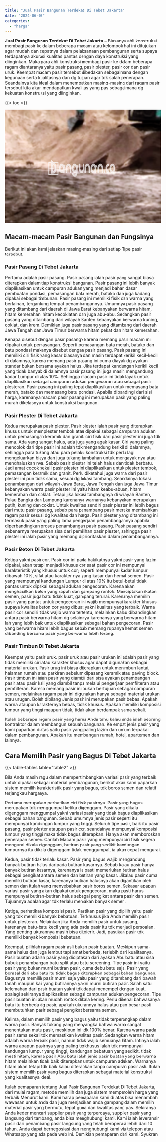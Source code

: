 ```yaml
---
title: "Jual Pasir Bangunan Terdekat Di Tebet Jakarta"
date: "2024-06-07"
categories: 
  - "harga"
---
```


**Jual Pasir Bangunan Terdekat Di Tebet Jakarta** – Biasanya ahli konstruksi membagi pasir ke dalam beberapa macam atau kelompok hal ini ditujukan agar mudah dan cepatnya dalam pelaksanaan pembangunan serta supaya terdapatnya akurasi kualitas pantas dengan daya konstruksi yang diinginkan. Maka para ahli konstruksi membagi pasir ke dalam beberapa ragam diantaranya yaitu pasir pasang, pasir plester, pasir cor dan pasir uruk. Keempat macam pasir tersebut dibedakan sebagaimana dengan kegunaan serta kualitasnya dan dg tujuan agar tdk salah penerapan. Seandainya kita ideal dalam menempatkan masing-masing dari ragam pasir tersebut kita akan mendapatkan kwalitas yang pas sebagaimana dg kekuatan konstruksi yang diinginkan.

{{< toc >}}

![Jual Pasir Bangunan Terdekat Di Tebet Jakarta](/images/jual-pasir-bangunan-10.png)

## Macam-macam Pasir Bangunan dan Fungsinya

Berikut ini akan kami jelaskan masing-masing dari setiap Tipe pasir tersebut.

### Pasir Pasang Di Tebet Jakarta

Pertama adalah pasir pasang. Pasir pasang ialah pasir yang sangat biasa diterapkan dalam tiap konstruksi bangunan. Pasir pasang ini lebih banyak diaplikasikan untuk campuran adukan yang menjadi bahan dasar pembuatan pondasi, pemasangan bata merah, batako dan juga kadang dipakai sebagai timbunan. Pasir pasang ini memiliki fisik dan warna yang berlainan, tergantung tempat penambangannya. Umumnya pasir pasang yang ditambang dari daerah di Jawa Barat kebanyakan berwarna hitam, hitam kemerahan, hitam kecoklatan dan juga abu-abu. Sedangkan pasir pasang yang ditambang dari wilayah Banten kebanyakan berwarna kuning, coklat, dan krem. Demikian juga pasir pasang yang ditambang dari daerah Jawa Tengah dan Jawa Timur berwarna hitam pekat dan hitam kemerahan.

Kenapa disebut dengan pasir pasang? karena memang pasir macam ini dipakai untuk pemasangan. Seperti pemasangan bata merah, batako dan batu pondasi makanya disebut dengan pasir pasang. Pasir pasang ini memiliki ciri fisik yang kasar biasanya dan masih terdapat kerikil kecil-kecil di dalamnya, karena memang pasir pasang ini cuma diayak dg ayakan standar bukan bersama ayakan halus. Jika terdapat kandungan kerikil kecil yang tidak banyak di dalamnya pasir pasang ini juga masih mengandung kadar Lumpur di atas 10%. Sehingga macam pasir ini tidak layak untuk diaplikasikan sebagai campuran adukan pengecoran atau sebagai pasir plesteran. Pasir pasang ini paling tepat diaplikasikan untuk memasang bata merah, batako dan memasang batu pondasi. Apabila dibandingi dari sisi harga, karenanya macam pasir pasang ini merupakan pasir yang paling murah dikelasnya untuk konstruksi bangunan.

### Pasir Plester Di Tebet Jakarta

Kedua merupakan pasir plester. Pasir plester ialah pasir yang diterapkan khusus untuk memplester tembok atau dipakai sebagai campuran adukan untuk pemasangan keramik dan granit. ciri fisik dari pasir plester ini juga tdk sama. Ada yang sangat halus, ada juga yang agak kasar. Ciri yang paling mencolok dari tipe pasir ini adalah tdk mengandung kerikil di dalamnya, sehingga para tukang atau para pelaku konstruksi tdk perlu lagi mengeluarkan biaya dan juga tukang tambahan untuk mengayak nya atau menghaluskan nya. Sebab pasir plester ini telah halus dan tidak berbatu. Jadi amat cocok sekali pasir plester ini diaplikasikan untuk plester tembok, pemasangan keramik dan granit. Perlu diketahui juga warna dari pasir plester ini pun tidak sama, sesuai dg lokasi tambang. Seandainya lokasi penambangan dari wilayah Jawa Barat, Jawa Tengah dan juga Jawa Timur kebanyakan warna pasir plester ini yaitu hitam keabu-abuan, hitam kemerahan dan coklat. Tetapi jika lokasi tambangnya di wilayah Banten, Pulau Bangka dan Lampung karenanya warnanya kebanyakan merupakan putih, kuning dan coklat. Untuk kwalitas sendiri pasir plester ini lebih bagus dari mutu pasir pasang, sebab para penambang pasir mereka memisahkan ragam pasir sesuai dg kwalitas dan harga. Pasir plester yang ditambang ini termasuk pasir yang paling lama pengerjaan penambangannya apabila diperbandingkan proses penambangan pasir pasang. Pasir pasang sendiri sebenarnya merupakan sisa dari pemilihan pasir plester, sehingga pasir plester ini ialah pasir yang memang diprioritaskan dalam penambangannya.

### Pasir Beton Di Tebet Jakarta

Ketiga yakni pasir cor. Pasir cor ini pada hakikatnya yakni pasir yang lazim dipakai, akan tetapi menjadi khusus cor saat pasir cor ini mempunyai karakteristik yang khusus untuk cor; seperti mempunyai kadar lumpur dibawah 10%, sifat atau karakter nya yang kasar dan hemat semen. Pasir yang mempunyai kandungan Lumpur di atas 10% itu betul-betul tidak pantas untuk dipakai sebagai adukan pengecoran. Karena akan menghasilkan beton yang rapuh dan gampang rontok. Menciptakan ikatan semen, pasir juga batu tidak kuat, gampang terurai. Karenanya memilih pasir yang pantas untuk pengecoran ini wajib mempunyai karakter khusus supaya kwalitas beton cor yang dibuat yakni kualitas yang terbaik. Warna pasir cor sendiri tidak wajib warna tertentu, melainkan kalau dibandingkan antara pasir berwarna hitam dg selainnya karenanya yang berwarna hitam lah yang lebih baik untuk diaplikasikan sebagai bahan pengecoran. Pasir yang berwarna hitam lebih bagus sebab memang rupanya hemat semen dibanding bersama pasir yang berwarna lebih terang.

### Pasir Timbun Di Tebet Jakarta

Keempat yaitu pasir uruk. pasir uruk atau pasir urukan ini adalah pasir yang tidak memiliki ciri atau karakter khusus agar dapat digunakan sebagai material urukan. Pasir urug ini biasa diterapkan untuk menimbun lantai, halaman rumah atau parkiran sebelum dipasang keramik atau paving block. Pasir timbun ini ialah pasir yang diambil dari sisa ayakan penambangan pasir atau pasir kali yang diambil tanpa melalui pengerjaan pemfilteran atau pemfilteran. Karena memang pasir ini bukan bertujuan sebagai campuran semen, melainkan ragam pasir ini digunakan hanya sebagai material urukan atau urugan. Boleh dibilang Jenis pasir ini merupakan pasir bebas. Apakah warna ataupun karakternya bebas, tidak khusus. Apakah memiliki komposisi lumpur yang tinggi maupun tidak, tidak akan berdampak sama sekali.

Itulah beberapa ragam pasir yang harus Anda tahu kalau anda ialah seorang kontraktor dalam membangun sebuah bangunan. Ke empat jenis pasir yang kami paparkan diatas yaitu pasir yang paling lazim dan umum terpakai dalam pembangunan. Apakah itu membangun rumah, hotel, apartemen dan lainnya.

## Cara Memilih Pasir yang Bagus Di Tebet Jakarta

{{< table-tables table="table2" >}}

Bila Anda masih ragu dalam mempertimbangkan variasi pasir yang terbaik untuk dipakai sebagai material pembangunan, berikut akan kami paparkan sistem memilih karakteristik pasir yang bagus, tdk boros semen dan relatif terjangkau harganya.

Pertama merupakan perhatikan ciri fisik pasirnya. Pasir yang bagus merupakan tdk menggumpal ketika digenggam. Pasir yang dikala digenggam menggumpal yakni variasi pasir yang tidak bagus diaplikasikan sebagai bahan bangunan. Sebab umumnya jenis pasir seperti itu mempunyai kandungan lumpur yang tinggi. Seluruh tipe pasir, baik itu pasir pasang, pasir plester ataupun pasir cor, seandainya mempunyai komposisi lumpur yang tinggi maka tidak bagus diterapkan. Hanya akan memboroskan penerapan semen. Carilah Macam pasir yang mempunyai ciri fisik segera mengurai dikala digenggam, butiran pasir yang sedikit kandungan lumpurnya itu dikala digenggam tidak menggumpal, ia akan cepat mengurai.

Kedua, pasir tidak terlalu kasar. Pasir yang bagus wajib mengandung banyak butiran halus daripada butiran kasarnya. Sebab kalau pasir hanya banyak butiran kasarnya, karenanya ia pasti memerlukan butiran halus sebagai pengikat antara semen dan butiran yang kasar. Jikalau pasir cuma memiliki butiran kasar, karenanya butiran halusnya akan digantikan oleh semen dan itulah yang menyebabkan pasir boros semen. Sekasar apapun variasi pasir yang akan dipakai untuk pengecoran, maka pasti harus mempunyai butiran-butiran halus sebagai pengikat antara pasir dan semen. Tujuannya adalah agar tdk terlalu memakan banyak semen.

Ketiga, perhatikan komposisi pasir. Pastikan pasir yang dipilih yaitu pasir yang tdk memiliki banyak bebatuan. Terkhusus jika Anda memilih pasir untuk plesteran. Melainkan jika Anda memilih pasir untuk pasang, karenanya batu-batu kecil yang ada pada pasir itu tdk menjadi persoalan. Yang penting ukurannya masih bisa ditolerir. Jadi, pastikan pasir tdk memiliki banyak komposisi bebatuan.

Keempat, pilihlah ragam pasir asli bukan pasir buatan. Meskipun sama-sama halus dan juga lembut tapi amat berbeda, terlebih dari kualitasnya. Pasir buatan adalah pasir yang diciptakan dari ayakan Abu batu atau sisa bubuk penambangan batu split atau batu screening. Tipe pasir ini yaitu pasir yang bukan murni butiran pasir, cuma debu batu saja. Pasir yang berasal dari abu batu itu tidak bagus diterapkan sebagai bahan bangunan. Bagusnya memilih pasir murni saja yaitu pasir yang ditambang dari bawah tanah maupun kali yang butirannya yakni murni butiran pasir. Salah satu kelemahan dari pasir buatan yakni tdk dapat menempel dengan kuat, apalagi sekiranya diaplikasikan sebagai campuran adukan pengecoran. Tipe pasir buatan ini akan mudah rontok dikala kering. Perlu dikenal bahwasanya batu itu berbeda dg pasir, apakah ukurannya halus atau pun besar pasti membutuhkan pasir sebagai pengikat bersama semen.

Kelima, dalam memilih pasir yang bagus yaitu tidak terperangkap dalam warna pasir. Banyak tukang yang menyangka bahwa warna sangat menentukan mutu pasir, meskipun ini tdk 100% benar. Karena warna pada pasir sama sekali tdk memastikan kwalitas pasir. Sedangkan warna hitam adalah warna terbaik pasir, namun tidak wajib semuanya hitam. Intinya ialah warna apapun pasirnya yang paling terkhusus ialah tdk mempunyai kandungan lumpur yang tinggi, kandungan bebatuan yang sedikit. tidak mesti hitam, karena pasir Abu batu ialah jenis pasir buatan yang berwarna hitam melainkan tidak baik diterapkan untuk campuran adukan. Warnanya hitam akan tetapi tdk baik kalau diterapkan tanpa campuran pasir asli. Itulah sistem memilih pasir yang bagus diterapkan sebagai material konstruksi yang kualitasnya ideal.

Itulah pemaparan tentang Jual Pasir Bangunan Terdekat Di Tebet Jakarta, dari mulai ragam, metode memilih dan juga sistem memperoleh harga yang terbaik Menurut kami. Kami harap pemaparan kami di atas bisa menambah wawasan untuk anda dan juga menjadikan anda gampang dalam memilih material pasir yang bermutu, tepat guna dan kwalitas yang pas. Sekiranya Anda keder mencari supplier pasir yang terpercaya, supplier pasir yang langsung dari tambang, anda bisa menghubungi kami. Kami ialah leveransir pasir dari penambang pasir langsung yang telah beroperasi lebih dari 10 tahun. Anda dapat bernegosiasi dan menghubungi kami via telepon atau Whatsapp yang ada pada web ini. Demikian pemaparan dari kami. Syukran
